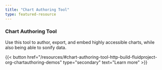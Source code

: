 ```yaml
---
title: "Chart Authoring Tool"
type: featured-resource
---
```

### Chart Authoring Tool

Use this tool to author, export, and embed highly accessible charts, while also being able to sonify data.

{{< button href="/resources/#chart-authoring-tool-http-build-fluidproject-org-chartauthoring-demos" type="secondary" text="Learn&nbsp;more" >}}
